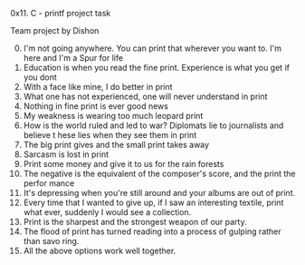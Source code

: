 0x11. C - printf project task

Team project by Dishon 

0. I'm not going anywhere. You can print that wherever you want to. I'm here and I'm
 a Spur for life                                                                    
1. Education is when you read the fine print. Experience is what you get if you dont
2. With a face like mine, I do better in print                                      
3. What one has not experienced, one will never understand in print                 
4. Nothing in fine print is ever good news                                          
5. My weakness is wearing too much leopard print                                    
6. How is the world ruled and led to war? Diplomats lie to journalists and believe t
hese lies when they see them in print                                               
7. The big print gives and the small print takes away                               
8. Sarcasm is lost in print                                                         
9. Print some money and give it to us for the rain forests                          
10. The negative is the equivalent of the composer's score, and the print the perfor
mance                                                                               
11. It's depressing when you're still around and your albums are out of print.       
12. Every time that I wanted to give up, if I saw an interesting textile, print what
 ever, suddenly I would see a collection.                                            
13. Print is the sharpest and the strongest weapon of our party.                           
14. The flood of print has turned reading into a process of gulping rather than savo
ring.                                   
15. All the above options work well together. 

